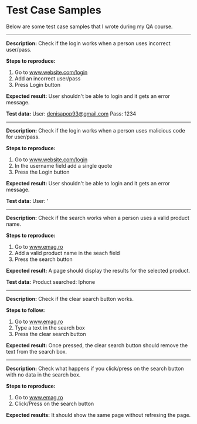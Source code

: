 # Test Case Samples

Below are some test case samples that I wrote during my QA course.

------------------------------------------------------------------
**Description:**
Check if the login works when a person uses incorrect user/pass.

**Steps to reproduce:**
1. Go to www.website.com/login
2. Add an incorrect user/pass
3. Press Login button

**Expected result:**
User shouldn't be able to login and it gets an error message.

**Test data:**
User: denisapop93@gmail.com
Pass: 1234 

-----------------------------------------------------------------------

**Description:**
Check if the login works when a person uses malicious code for user/pass.

**Steps to reproduce:**
1. Go to www.website.com/login
2. In the username field add a single quote
3. Press the Login button

**Expected result:**
User shouldn't be able to login and it gets an error message.

**Test data:**
User: '

----------------------------------------------------------------------------------

**Description:**
Check if the search works when a person uses a valid product name.

**Steps to reproduce:**
1. Go to www.emag.ro
2. Add a valid product name in the seach field
3. Press the search button

**Expected result:**
A page should display the results for the selected product.

**Test data:**
Product searched: Iphone

-------------------------------------------------------------------------------

**Description:**
Check if the clear search button works.

**Steps to follow:**
1. Go to www.emag.ro
2. Type a text in the search box
3. Press the clear search button

**Expected result:**
Once pressed, the clear search button should remove the text from the search box.

--------------------------------------------------------------------------------------------

**Description:**
Check what happens if you click/press on the search button with no data in the search box.

**Steps to reproduce:**
1. Go to www.emag.ro
2. Click/Press on the search button

**Expected results:**
It should show the same page without refresing the page.
